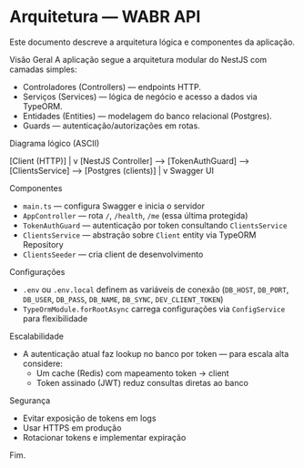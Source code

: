 # Arquitetura — WABR API

Este documento descreve a arquitetura lógica e componentes da aplicação.

Visão Geral
A aplicação segue a arquitetura modular do NestJS com camadas simples:
- Controladores (Controllers) — endpoints HTTP.
- Serviços (Services) — lógica de negócio e acesso a dados via TypeORM.
- Entidades (Entities) — modelagem do banco relacional (Postgres).
- Guards — autenticação/autorizações em rotas.

Diagrama lógico (ASCII)

  [Client (HTTP)]
         |
         v
  [NestJS Controller] --> [TokenAuthGuard] --> [ClientsService] --> [Postgres (clients)]
         |
         v
      Swagger UI

Componentes
- `main.ts` — configura Swagger e inicia o servidor
- `AppController` — rota `/`, `/health`, `/me` (essa última protegida)
- `TokenAuthGuard` — autenticação por token consultando `ClientsService`
- `ClientsService` — abstração sobre `Client` entity via TypeORM Repository
- `ClientsSeeder` — cria client de desenvolvimento

Configurações
- `.env` ou `.env.local` definem as variáveis de conexão (`DB_HOST`, `DB_PORT`, `DB_USER`, `DB_PASS`, `DB_NAME`, `DB_SYNC`, `DEV_CLIENT_TOKEN`)
- `TypeOrmModule.forRootAsync` carrega configurações via `ConfigService` para flexibilidade

Escalabilidade
- A autenticação atual faz lookup no banco por token — para escala alta considere:
  - Um cache (Redis) com mapeamento token -> client
  - Token assinado (JWT) reduz consultas diretas ao banco

Segurança
- Evitar exposição de tokens em logs
- Usar HTTPS em produção
- Rotacionar tokens e implementar expiração

Fim.

